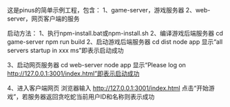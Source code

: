﻿这是pinus的简单示例工程，包含：
 1、game-server，游戏服务器
 2、web-server，网页客户端的服务

启动方法：
1、执行npm-install.bat或npm-install.sh
2、编译游戏后端服务器
cd game-server
npm run build
2、启动游戏后端服务器
cd dist
node app
显示“all servers startup in xxx ms”即表示启动成功

3、启动网页服务器
cd web-server
node app
显示“Please log on http://127.0.0.1:3001/index.html”即表示启动成功

4、进入客户端网页
浏览器输入
http://127.0.0.1:3001/index.html
点击“开始游戏”，若服务器返回贪吃蛇当前用户ID和名称则表示成功

